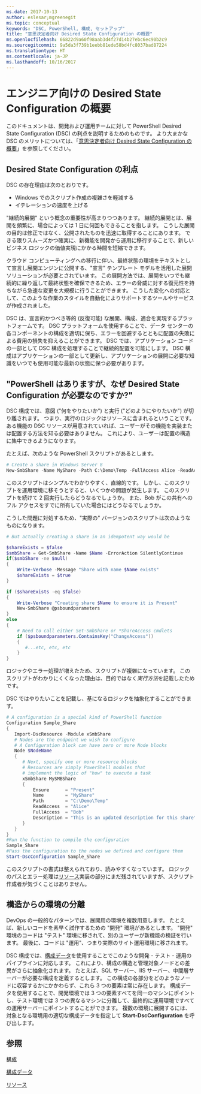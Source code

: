 ```yaml
---
ms.date: 2017-10-13
author: eslesar;mgreenegit
ms.topic: conceptual
keywords: "DSC, PowerShell, 構成, セットアップ"
title: "意思決定者向け Desired State Configuration の概要"
ms.openlocfilehash: 66822d9a60f98aab3d4f27d14b27ebc6ec90b2c9
ms.sourcegitcommit: 9a5da3f739b1eebb81ede58bd4fc8037bad87224
ms.translationtype: HT
ms.contentlocale: ja-JP
ms.lasthandoff: 10/16/2017
---
```

# <a name="desired-state-configuration-overview-for-engineers"></a>エンジニア向けの Desired State Configuration の概要

このドキュメントは、開発および運用チームに対して PowerShell Desired State Configuration (DSC) の利点を説明するためのものです。
より大まかな DSC のメリットについては、「[意思決定者向け Desired State Configuration の概要](decisionMaker.md)」を参照してください。

## <a name="benefits-of-desired-state-configuration"></a>Desired State Configuration の利点

DSC の存在理由は次のとおりです。

- Windows でのスクリプト作成の複雑さを軽減する
- イテレーションの速度を上げる

"継続的展開" という概念の重要性が高まりつつあります。
継続的展開とは、展開を頻繁に、場合によっては 1 日に何回もできることを指します。
こうした展開の目的は修正ではなく、公開されたものを迅速に取得することにあります。
できる限りスムーズかつ確実に、新機能を開発から運用に移行することで、新しいビジネス ロジックの価値実現にかかる時間を短縮できます。

クラウド コンピューティングへの移行に伴い、最終状態の環境をテキストとして宣言し展開エンジンに公開する、"宣言" テンプレート モデルを活用した展開ソリューションが必要とされています。
この展開方法では、展開をいつでも継続的に繰り返して最終状態を確保できるため、エラーの脅威に対する復元性を持ちながら急速な変更を大規模に行うことができます。
こうした変化への対応として、このような作業のスタイルを自動化によりサポートするツールやサービスが作成されました。

DSC は、宣言的かつべき等的 (反復可能) な展開、構成、適合を実現するプラットフォームです。
DSC プラットフォームを使用することで、データ センターの各コンポーネントの構成を適切に保ち、エラーを回避するとともに配置の失敗による費用の損失を抑えることができます。
DSC では、アプリケーション コードの一部として DSC 構成を処理することで継続的配置を可能にします。
DSC 構成はアプリケーションの一部として更新し、アプリケーションの展開に必要な知識をいつでも使用可能な最新の状態に保つ必要があります。

## <a name="i-have-powershell-why-do-i-need-desired-state-configuration"></a>"PowerShell はありますが、なぜ Desired State Configuration が必要なのですか?"

DSC 構成では、意図 ("何をやりたいか") と実行 ("どのようにやりたいか") が切り離されます。
つまり、実行のロジックはリソースに含まれるということです。
ある機能の DSC リソースが用意されていれば、ユーザーがその機能を実装または配置する方法を知る必要はありません。
これにより、ユーザーは配置の構造に集中できるようになります。

たとえば、次のような PowerShell スクリプトがあるとします。
```powershell
# Create a share in Windows Server 8
New-SmbShare -Name MyShare -Path C:\Demo\Temp -FullAccess Alice -ReadAccess Bob
```
このスクリプトはシンプルでわかりやすく、直線的です。
しかし、このスクリプトを運用環境に移そうとすると、いくつかの問題が発生します。
このスクリプトを続けて 2 回実行したらどうなるでしょうか。
また、Bob がこの共有へのフル アクセスをすでに所有していた場合にはどうなるでしょうか。

こうした問題に対処するため、"実際の" バージョンのスクリプトは次のようなものになります。
```powershell
# But actually creating a share in an idempotent way would be

$shareExists = $false
$smbShare = Get-SmbShare -Name $Name -ErrorAction SilentlyContinue
if($smbShare -ne $null)
{
    Write-Verbose -Message "Share with name $Name exists"
    $shareExists = $true
}

if ($shareExists -eq $false)
{
    Write-Verbose "Creating share $Name to ensure it is Present"
    New-SmbShare @psboundparameters
}
else
{
    # Need to call either Set-SmbShare or *ShareAccess cmdlets
    if ($psboundparameters.ContainsKey("ChangeAccess"))
    {
       #...etc, etc, etc
    }
}
```

ロジックやエラー処理が増えたため、スクリプトが複雑になっています。
このスクリプトがわかりにくくなった理由は、目的ではなく*実行方法*を記載したためです。

DSC ではやりたいことを記載し、基になるロジックを抽象化することができます。

```powershell
# A configuration is a special kind of PowerShell function
Configuration Sample_Share
{
   Import-DscResource -Module xSmbShare
   # Nodes are the endpoint we wish to configure
   # A Configuration block can have zero or more Node blocks
   Node $NodeName
   {
      # Next, specify one or more resource blocks
      # Resources are simply PowerShell modules that
      # implement the logic of "how" to execute a task
      xSmbShare MySMBShare
      {
          Ensure      = "Present" 
          Name        = "MyShare"
          Path        = "C:\Demo\Temp"  
          ReadAccess  = "Alice"
          FullAccess  = "Bob"
          Description = "This is an updated description for this share"
      }
   }
} 
#Run the function to compile the configuration
Sample_Share
#Pass the configuration to the nodes we defined and configure them
Start-DscConfiguration Sample_Share
```

このスクリプトの書式は整えられており、読みやすくなっています。
ロジックのパスとエラー処理は[リソース](resources.md)実装の部分にまだ残されていますが、スクリプト作成者が気づくことはありません。

## <a name="separating-environment-from-structure"></a>構造からの環境の分離

DevOps の一般的なパターンでは、展開用の環境を複数用意します。
たとえば、新しいコードを素早く試作するための "開発" 環境があるとします。
"開発" 環境のコードは "テスト" 環境に移されて、別のユーザーが新機能の検証を行います。
最後に、コードは "運用"、つまり実際のサイト運用環境に移されます。

DSC 構成では、[構成データ](configData.md)を使用することでこのような開発 - テスト - 運用のパイプラインに対応します。
これにより、構成の構造と管理対象ノードとの差異がさらに抽象化されます。
たとえば、SQL サーバー、IIS サーバー、中間層サーバーが必要な構成を定義するとします。
この構成の各部分をどのようなノードに収容するかにかかわらず、これら 3 つの要素は常に存在します。
構成データを使用することで、開発環境では 3 つの要素すべてを同一のマシンにポイントし、テスト環境では 3 つの異なるマシンに分離して、最終的に運用環境ですべての運用サーバーにポイントすることができます。
複数の環境に展開するには、対象となる環境用の適切な構成データを指定して **Start-DscConfiguration** を呼び出します。

## <a name="see-also"></a>参照

[構成](configurations.md)

[構成データ](configData.md)

[リソース](resources.md)
